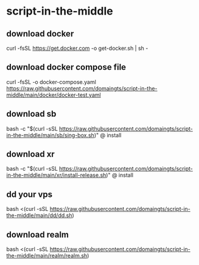 # script-in-the-middle

## download docker
curl -fsSL https://get.docker.com -o get-docker.sh | sh -

## download docker compose file
curl -fsSL -o docker-compose.yaml https://raw.githubusercontent.com/domaingts/script-in-the-middle/main/docker/docker-test.yaml

## download sb
bash -c "$(curl -sSL https://raw.githubusercontent.com/domaingts/script-in-the-middle/main/sb/sing-box.sh)" @ install

## download xr
bash -c "$(curl -sSL https://raw.githubusercontent.com/domaingts/script-in-the-middle/main/xr/install-release.sh)" @ install

## dd your vps
bash <(curl -sSL https://raw.githubusercontent.com/domaingts/script-in-the-middle/main/dd/dd.sh)

## download realm
bash <(curl -sSL https://raw.githubusercontent.com/domaingts/script-in-the-middle/main/realm/realm.sh)